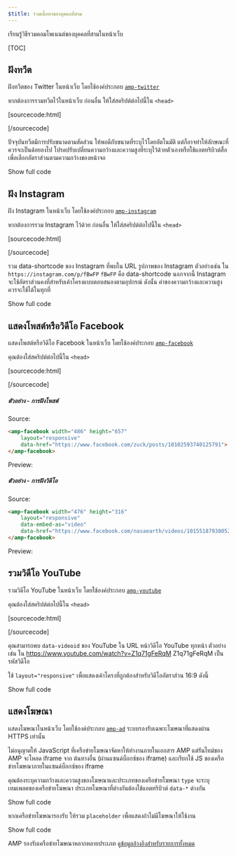 ```yaml
---
$title: รวมเนื้อหาของบุคคลที่สาม
---
```


เรียนรู้วิธีรวมคอมโพเนนต์ของบุคคลที่สามในหน้าเว็บ

[TOC]

## ฝังทวีต

ฝังทวีตของ Twitter ในหน้าเว็บ
โดยใช้องค์ประกอบ [`amp-twitter`](/docs/reference/components/amp-twitter.html)

หากต้องการรวมทวีตไว้ในหน้าเว็บ
ก่อนอื่น ให้ใส่สคริปต์ต่อไปนี้ใน `<head>`

[sourcecode:html]
<script async custom-element="amp-twitter" src="https://cdn.ampproject.org/v0/amp-twitter-0.1.js"></script>
[/sourcecode]

ปัจจุบันทวีตมีการปรับขนาดตามสัดส่วน
ให้พอดีกับขนาดที่ระบุไว้โดยอัตโนมัติ
แต่ก็อาจทำให้ลักษณะที่ควรจะเป็นด้อยลงไป
โปรดปรับเปลี่ยนความกว้างและความสูงที่ระบุไว้ด้วยตัวเองหรือใช้แอตทริบิวต์สื่อ
เพื่อเลือกอัตราส่วนตามความกว้างของหน้าจอ

<!-- embedded twitter example -->
<div>
<amp-iframe height="174"
            layout="fixed-height"
            sandbox="allow-scripts allow-forms allow-same-origin"
            resizable
            src="https://ampproject-b5f4c.firebaseapp.com/examples/thirdparty.twitter.embed.html">
  <div overflow tabindex="0" role="button" aria-label="Show more">Show full code</div>
  <div placeholder></div> 
</amp-iframe>
</div>

## ฝัง Instagram

ฝัง Instagram ในหน้าเว็บ
โดยใช้องค์ประกอบ [`amp-instagram`](/docs/reference/components/amp-instagram.html)

หากต้องการรวม Instagram ไว้ด้วย
ก่อนอื่น ให้ใส่สคริปต์ต่อไปนี้ใน `<head>`

[sourcecode:html]
<script async custom-element="amp-instagram" src="https://cdn.ampproject.org/v0/amp-instagram-0.1.js"></script>
[/sourcecode]

รวม data-shortcode ของ Instagram ที่พบใน URL รูปภาพของ Instagram
ตัวอย่างเช่น ใน `https://instagram.com/p/fBwFP`
`fBwFP` คือ data-shortcode
นอกจากนี้ Instagram จะใช้อัตราส่วนคงที่สำหรับเค้าโครงแบบตอบสนองตามอุปกรณ์
ดังนั้น ค่าของความกว้างและความสูงควรจะใช้ได้ในทุกที่

<!-- embedded Instagram example -->
<div>
<amp-iframe height="174"
            layout="fixed-height"
            sandbox="allow-scripts allow-forms allow-same-origin"
            resizable
            src="https://ampproject-b5f4c.firebaseapp.com/examples/thirdparty.instagram.embed.html">
  <div overflow tabindex="0" role="button" aria-label="Show more">Show full code</div>
  <div placeholder></div> 
</amp-iframe>
</div>

## แสดงโพสต์หรือวิดีโอ Facebook

แสดงโพสต์หรือวิดีโอ Facebook ในหน้าเว็บ
โดยใช้องค์ประกอบ [`amp-facebook`](/docs/reference/components/amp-facebook.html)

คุณต้องใส่สคริปต์ต่อไปนี้ใน `<head>`

[sourcecode:html]
<script async custom-element="amp-facebook" src="https://cdn.ampproject.org/v0/amp-facebook-0.1.js"></script>
[/sourcecode]

##### ตัวอย่าง - การฝังโพสต์

Source: 
```html
<amp-facebook width="486" height="657"
    layout="responsive"
    data-href="https://www.facebook.com/zuck/posts/10102593740125791">
</amp-facebook>
```
Preview: 
<amp-facebook width="486" height="657"
    layout="responsive"
    data-href="https://www.facebook.com/zuck/posts/10102593740125791">
</amp-facebook>

##### ตัวอย่าง - การฝังวิดีโอ

Source: 
```html
<amp-facebook width="476" height="316"
    layout="responsive"
    data-embed-as="video"
    data-href="https://www.facebook.com/nasaearth/videos/10155187938052139">
</amp-facebook>
```
Preview: 
<amp-facebook width="476" height="316"
    layout="responsive"
    data-embed-as="video"
    data-href="https://www.facebook.com/nasaearth/videos/10155187938052139">
</amp-facebook>

## รวมวิดีโอ YouTube

รวมวิดีโอ YouTube ในหน้าเว็บ
โดยใช้องค์ประกอบ [`amp-youtube`](/docs/reference/components/amp-youtube.html)

คุณต้องใส่สคริปต์ต่อไปนี้ใน `<head>`

[sourcecode:html]
<script async custom-element="amp-youtube" src="https://cdn.ampproject.org/v0/amp-youtube-0.1.js"></script>
[/sourcecode]

คุณสามารถพบ `data-videoid` ของ YouTube ใน URL หน้าวิดีโอ YouTube ทุกหน้า
ตัวอย่างเช่น ใน https://www.youtube.com/watch?v=Z1q71gFeRqM
Z1q71gFeRqM เป็นรหัสวิดีโอ

ใช้ `layout="responsive"` เพื่อแสดงเค้าโครงที่ถูกต้องสำหรับวิดีโออัตราส่วน 16:9 ดังนี้

<!-- embedded youtube example -->
<div>
<amp-iframe height="174"
            layout="fixed-height"
            sandbox="allow-scripts allow-forms allow-same-origin"
            resizable
            src="https://ampproject-b5f4c.firebaseapp.com/examples/responsive.youtube.embed.html">
  <div overflow tabindex="0" role="button" aria-label="Show more">Show full code</div>
  <div placeholder></div> 
</amp-iframe>
</div>

## แสดงโฆษณา

แสดงโฆษณาในหน้าเว็บ
โดยใช้องค์ประกอบ [`amp-ad`](/docs/reference/components/amp-ad.html)
ระบบรองรับเฉพาะโฆษณาที่แสดงผ่าน HTTPS เท่านั้น

ไม่อนุญาตให้ JavaScript ที่เครือข่ายโฆษณาจัดหาให้ทำงานภายในเอกสาร AMP
แต่รันไทม์ของ AMP จะโหลด iframe จาก
ต้นทางอื่น (ผ่านแซนด์บ็อกซ์ของ iframe)
และเรียกใช้ JS ของเครือข่ายโฆษณาภายในแซนด์บ็อกซ์ของ iframe

คุณต้องระบุความกว้างและความสูงของโฆษณาและประเภทของเครือข่ายโฆษณา
`type` จะระบุเทมเพลตของเครือข่ายโฆษณา
ประเภทโฆษณาที่ต่างกันต้องใช้แอตทริบิวต์ `data-*` ต่างกัน

<!-- embedded ad example -->
<div>
<amp-iframe height="212"
            layout="fixed-height"
            sandbox="allow-scripts allow-forms allow-same-origin"
            resizable
            src="https://ampproject-b5f4c.firebaseapp.com/examples/thirdparty.ad-basic.embed.html">
  <div overflow tabindex="0" role="button" aria-label="Show more">Show full code</div>
  <div placeholder></div> 
</amp-iframe>
</div>

หากเครือข่ายโฆษณารองรับ
ให้รวม `placeholder`
เพื่อแสดงถ้าไม่มีโฆษณาให้ใช้งาน

<!-- embedded ad example -->
<div>
<amp-iframe height="232"
            layout="fixed-height"
            sandbox="allow-scripts allow-forms allow-same-origin"
            resizable
            src="https://ampproject-b5f4c.firebaseapp.com/examples/thirdparty.ad-placeholder.embed.html">
  <div overflow tabindex="0" role="button" aria-label="Show more">Show full code</div>
  <div placeholder></div> 
</amp-iframe>
</div>

AMP รองรับเครือข่ายโฆษณาหลากหลายประเภท ดู[ข้อมูลอ้างอิงสำหรับรายการทั้งหมด](/docs/reference/components/amp-ad.html#supported-ad-networks)
